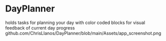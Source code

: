 # DayPlanner
holds tasks for planning your day with color coded blocks for visual feedback of current day progress
github.com/ChrisLlanos/DayPlanner/blob/main/Assets/app_screenshot.png
